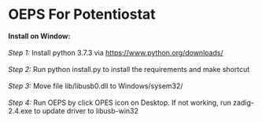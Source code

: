 # OEPS For Potentiostat

**Install on Window:**<br/><br/>
*Step 1:* Install python 3.7.3 via https://www.python.org/downloads/ <br/><br/>
*Step 2:* Run python install.py to install the requirements and make shortcut<br/><br/>
*Step 3:* Move file lib/libusb0.dll to Windows/sysem32/<br/><br/>
*Step 4:* Run OEPS by click OPES icon on Desktop. If not working, run zadig-2.4.exe to update driver to libusb-win32
